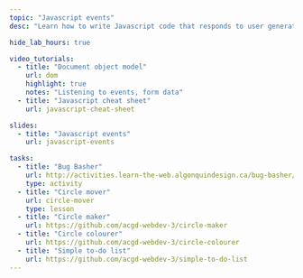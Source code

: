 ```yaml
---
topic: "Javascript events"
desc: "Learn how to write Javascript code that responds to user generated events like clicks and key presses."

hide_lab_hours: true

video_tutorials:
  - title: "Document object model"
    url: dom
    highlight: true
    notes: "Listening to events, form data"
  - title: "Javascript cheat sheet"
    url: javascript-cheat-sheet

slides:
  - title: "Javascript events"
    url: javascript-events

tasks:
  - title: "Bug Basher"
    url: http://activities.learn-the-web.algonquindesign.ca/bug-basher/
    type: activity
  - title: "Circle mover"
    url: circle-mover
    type: lesson
  - title: "Circle maker"
    url: https://github.com/acgd-webdev-3/circle-maker
  - title: "Circle colourer"
    url: https://github.com/acgd-webdev-3/circle-colourer
  - title: "Simple to-do list"
    url: https://github.com/acgd-webdev-3/simple-to-do-list
---
```

